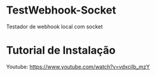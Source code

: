 # TestWebhook-Socket
Testador de webhook local com socket

# Tutorial de Instalação
Youtube: https://www.youtube.com/watch?v=vdxcjlb_mzY
